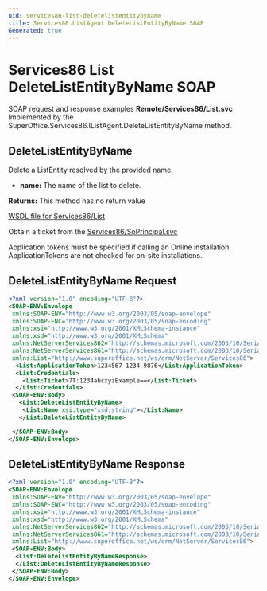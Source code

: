 ```yaml
---
uid: services86-list-deletelistentitybyname
title: Services86.ListAgent.DeleteListEntityByName SOAP
Generated: true
---
```


# Services86 List DeleteListEntityByName SOAP

SOAP request and response examples **Remote/Services86/List.svc**
Implemented by the <see cref="M:SuperOffice.Services86.IListAgent.DeleteListEntityByName">SuperOffice.Services86.IListAgent.DeleteListEntityByName</see> method.

## DeleteListEntityByName

Delete a ListEntity resolved by the provided name.

* **name:** The name of the list to delete.

**Returns:** This method has no return value


[WSDL file for Services86/List](../Services86-List.md)

Obtain a ticket from the [Services86/SoPrincipal.svc](../SoPrincipal/index.md)

Application tokens must be specified if calling an Online installation. ApplicationTokens are not checked for on-site installations.

## DeleteListEntityByName Request

```xml
<?xml version="1.0" encoding="UTF-8"?>
<SOAP-ENV:Envelope
 xmlns:SOAP-ENV="http://www.w3.org/2003/05/soap-envelope"
 xmlns:SOAP-ENC="http://www.w3.org/2003/05/soap-encoding"
 xmlns:xsi="http://www.w3.org/2001/XMLSchema-instance"
 xmlns:xsd="http://www.w3.org/2001/XMLSchema"
 xmlns:NetServerServices862="http://schemas.microsoft.com/2003/10/Serialization/Arrays"
 xmlns:NetServerServices861="http://schemas.microsoft.com/2003/10/Serialization/"
 xmlns:List="http://www.superoffice.net/ws/crm/NetServer/Services86">
  <List:ApplicationToken>1234567-1234-9876</List:ApplicationToken>
  <List:Credentials>
    <List:Ticket>7T:1234abcxyzExample==</List:Ticket>
  </List:Credentials>
 <SOAP-ENV:Body>
   <List:DeleteListEntityByName>
    <List:Name xsi:type="xsd:string"></List:Name>
   </List:DeleteListEntityByName>

 </SOAP-ENV:Body>
</SOAP-ENV:Envelope>

```


## DeleteListEntityByName Response

```xml
<?xml version="1.0" encoding="UTF-8"?>
<SOAP-ENV:Envelope
 xmlns:SOAP-ENV="http://www.w3.org/2003/05/soap-envelope"
 xmlns:SOAP-ENC="http://www.w3.org/2003/05/soap-encoding"
 xmlns:xsi="http://www.w3.org/2001/XMLSchema-instance"
 xmlns:xsd="http://www.w3.org/2001/XMLSchema"
 xmlns:NetServerServices862="http://schemas.microsoft.com/2003/10/Serialization/Arrays"
 xmlns:NetServerServices861="http://schemas.microsoft.com/2003/10/Serialization/"
 xmlns:List="http://www.superoffice.net/ws/crm/NetServer/Services86">
 <SOAP-ENV:Body>
  <List:DeleteListEntityByNameResponse>
  </List:DeleteListEntityByNameResponse>
 </SOAP-ENV:Body>
</SOAP-ENV:Envelope>

```


